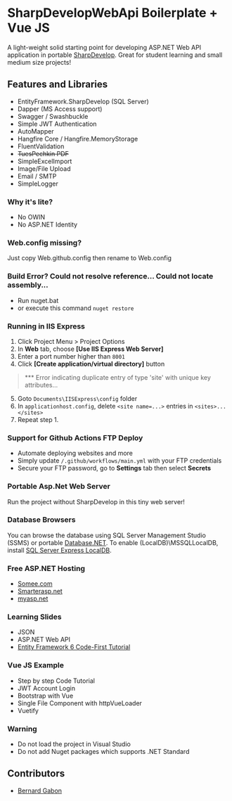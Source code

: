 
# SharpDevelopWebApi Boilerplate + Vue JS
A light-weight solid starting point for developing ASP.NET Web API application in portable [SharpDevelop](https://portable.info.pl/sharpdevelop-portable/). Great for student learning and small medium size projects!

## Features and Libraries
 - EntityFramework.SharpDevelop (SQL Server)
 - Dapper (MS Access support)
 - Swagger / Swashbuckle
 - Simple JWT Authentication
 - AutoMapper 
 - Hangfire Core / Hangfire.MemoryStorage 
 - FluentValidation 
 - ~~TuesPechkin PDF~~
 - SimpleExcelImport
 - Image/File Upload
 - Email / SMTP 
 - SimpleLogger 

### Why it's lite?
 - No OWIN
 - No ASP.NET Identity

### Web.config missing?

 Just copy Web.github.config then rename to Web.config 
 
### Build Error? Could not resolve reference... Could not locate assembly...

 - Run nuget.bat
 - or execute this command `nuget restore`

### Running in IIS Express
1. Click Project Menu > Project Options 
2. In **Web** tab, choose **[Use IIS Express Web Server]**
3. Enter a port number higher than `8001` 
4. Click **[Create application/virtual directory]** button 
> *** Error indicating duplicate entry of type 'site' with unique key attributes...
5. Goto `Documents\IISExpress\config` folder
6. In `applicationhost.config`, delete `<site name=...>` entries in `<sites>...</sites>` 
7. Repeat step 1.

### Support for Github Actions FTP Deploy
 - Automate deploying websites and more
 - Simply update `/.github/workflows/main.yml` with your FTP credentials 
 - Secure your FTP password, go to **Settings** tab then select **Secrets**

### Portable Asp.Net Web Server
Run the project without SharpDevelop in this tiny web server! 

### Database Browsers
You can browse the database using SQL Server Management Studio (SSMS) or portable [Database.NET](https://bit.ly/30tqqxU). To enable (LocalDB)\MSSQLLocalDB, install [SQL Server Express LocalDB](https://bit.ly/2Mlijj1).

### Free ASP.NET Hosting 

 - [Somee.com](https://somee.com/FreeAspNetHosting.aspx)
 - [Smarterasp.net](https://www.smarterasp.net/secured_signup?plantype=FREE)
 - [myasp.net](https://www.myasp.net/freeaspnethosting)
 
### Learning Slides

  - JSON 
  -  ASP.NET Web API 
 - [Entity Framework 6 Code-First Tutorial](https://bernardgabon.com/blog/entity-framework-tutorial/) 
 
### Vue JS Example

 - Step by step Code Tutorial
 - JWT Account Login 
 - Bootstrap with Vue 
 - Single File Component with httpVueLoader
 - Vuetify   

### Warning

 - Do not load the project in Visual Studio
 - Do not add Nuget packages which supports .NET Standard

## Contributors

 - [Bernard Gabon](https://bernardgabon.com)
